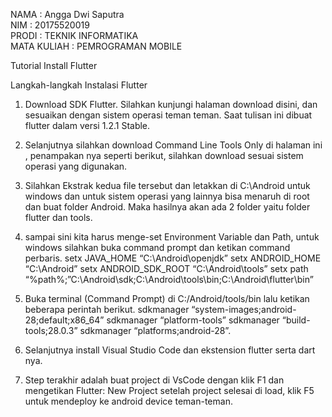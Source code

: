 NAMA : Angga Dwi Saputra <br>
NIM : 20175520019 <br>
PRODI : TEKNIK INFORMATIKA <br>
MATA KULIAH : PEMROGRAMAN MOBILE <br>


Tutorial Install Flutter

Langkah-langkah Instalasi Flutter
1. Download SDK Flutter. Silahkan kunjungi halaman download disini, dan sesuaikan dengan sistem operasi teman teman.
   Saat tulisan ini dibuat flutter dalam versi 1.2.1 Stable.

2. Selanjutnya silahkan download Command Line Tools Only di halaman ini , penampakan nya seperti berikut,
   silahkan download sesuai sistem operasi yang digunakan.

3. Silahkan Ekstrak kedua file tersebut dan letakkan di C:\Android untuk windows dan untuk sistem operasi yang lainnya bisa menaruh di root dan buat folder Android. Maka hasilnya akan ada 2 folder yaitu folder flutter dan tools.

4. sampai sini kita harus menge-set Environment Variable dan Path, untuk windows silahkan buka command prompt dan ketikan command perbaris. 
setx JAVA_HOME “C:\Android\openjdk” 
setx ANDROID_HOME “C:\Android” 
setx ANDROID_SDK_ROOT “C:\Android\tools” 
setx path “%path%;”C:\Android\sdk;C:\Android\tools\bin;C:\Android\flutter\bin”

5. Buka terminal (Command Prompt) di C:/Android/tools/bin lalu ketikan beberapa perintah berikut. sdkmanager “system-images;android-28;default;x86_64” sdkmanager “platform-tools” sdkmanager “build-tools;28.0.3” sdkmanager “platforms;android-28”.

6. Selanjutnya install Visual Studio Code dan ekstension flutter serta dart nya.

7. Step terakhir adalah buat project di VsCode dengan klik F1 dan mengetikan Flutter: New Project setelah project selesai di load, klik F5 untuk mendeploy ke android device teman-teman.
